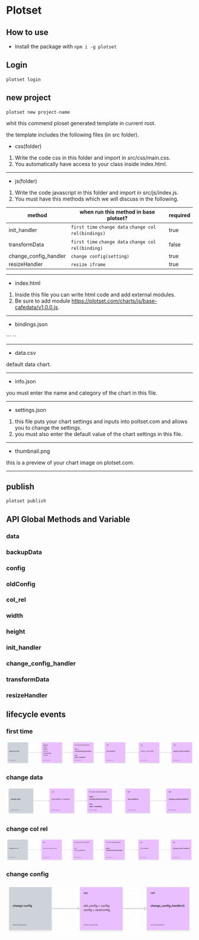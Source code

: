 # Plotset

## How to use

- Install the package with `npm i -g plotset`

## Login

```
plotset login
```
## new project

```
plotset new project-name
```

whit this commend ploset generated template in current root.

the template includes the following files (in src folder).

* css(folder) 

1. Write the code css in this folder and import in src/css/main.css.
2. You automatically have access to your class inside index.html.

***

* js(folder) 

1. Write the code javascript in this folder and import in src/js/index.js.
2. You must have this methods which we will discuss in the following.

method | when run this method in base plotset? | required 
--- | --- | ---
init_handler | `first time` `change data` `change col rel(bindings)` | true
transformData | `first time`  `change data` `change col rel(binding)` | false
change_config_handler | `change config(setting)` | true
resizeHandler | `resize iframe` | true

***

* index.html

1. Inside this file you can write html code and add external modules.
2. Be sure to add module https://plotset.com/charts/js/base-cafedata/v1.0.0.js.

***

* bindings.json

⋅⋅⋅  ⋅⋅

***

* data.csv

default data chart.

***

* info.json

you must enter the name and category of the chart in this file.

***

* settings.json

1. this file puts your chart settings and inputs into poltset.com and allows you to change the settings.
2. you must also enter the default value of the chart settings in this file.

***

* thumbnail.png

this is a preview of your chart image on plotset.com.

***

## publish
```
plotset publish
```






## API Global Methods and Variable


### data
### backupData
### config
### oldConfig
### col_rel
### width
### height
### init_handler
### change_config_handler
### transformData
### resizeHandler

## lifecycle events
### first time
![alt text](https://raw.githubusercontent.com/amird308/plotset-cli/main/first_time.png "first time")

### change data
![alt text](https://raw.githubusercontent.com/amird308/plotset-cli/main/change_data.png "change data")

### change col rel
![alt text](https://raw.githubusercontent.com/amird308/plotset-cli/main/change_col_rel.png "change col rel")

### change config
![alt text](https://raw.githubusercontent.com/amird308/plotset-cli/main/change_config.png "change config")
